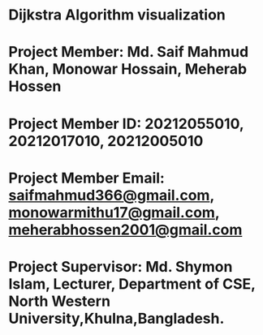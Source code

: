 # Dijkstra Algorithm visualization

# Project Member: Md. Saif Mahmud Khan, Monowar Hossain, Meherab Hossen 

# Project Member ID: 20212055010, 20212017010, 20212005010

# Project Member Email: saifmahmud366@gmail.com, monowarmithu17@gmail.com, meherabhossen2001@gmail.com

# Project Supervisor: Md. Shymon Islam, Lecturer, Department of CSE, North Western University,Khulna,Bangladesh.
